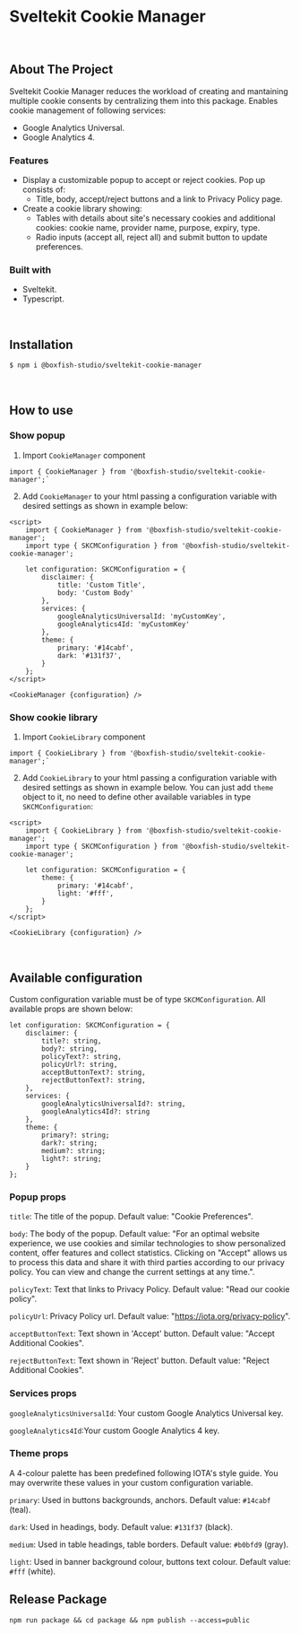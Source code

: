 # Sveltekit Cookie Manager
<br/>

## About The Project

Sveltekit Cookie Manager reduces the workload of creating and mantaining multiple cookie consents by centralizing them into this package. 
Enables cookie management of following services:
- Google Analytics Universal.
- Google Analytics 4.



### Features
- Display a customizable popup to accept or reject cookies. Pop up consists of: 
    - Title, body, accept/reject buttons and a link to Privacy Policy page.
- Create a cookie library showing: 
    - Tables with details about site's necessary cookies and additional cookies: cookie name, provider name, purpose, expiry, type.
    - Radio inputs (accept all, reject all) and submit button to update preferences.

### Built with

- Sveltekit.
- Typescript.

<br/>

## Installation

```
$ npm i @boxfish-studio/sveltekit-cookie-manager
```
<br/>

## How to use

### Show popup

1. Import `CookieManager` component 

```
import { CookieManager } from '@boxfish-studio/sveltekit-cookie-manager';`
```

2. Add `CookieManager` to your html passing a configuration variable with desired settings as shown in example below:


```
<script>
    import { CookieManager } from '@boxfish-studio/sveltekit-cookie-manager';
	import type { SKCMConfiguration } from '@boxfish-studio/sveltekit-cookie-manager';

	let configuration: SKCMConfiguration = {
		disclaimer: {
			title: 'Custom Title',
			body: 'Custom Body'
		},
		services: {
			googleAnalyticsUniversalId: 'myCustomKey',
			googleAnalytics4Id: 'myCustomKey'
		},
		theme: {
			primary: '#14cabf',
			dark: '#131f37',
		}
	};
</script>

<CookieManager {configuration} />
``` 



### Show cookie library

1. Import `CookieLibrary` component 
```
import { CookieLibrary } from '@boxfish-studio/sveltekit-cookie-manager';`
```
2. Add `CookieLibrary` to your html passing a configuration variable with desired settings as shown in example below. You can just add `theme` object to it, no need to define other available variables in type `SKCMConfiguration`:


```
<script>
	import { CookieLibrary } from '@boxfish-studio/sveltekit-cookie-manager';
	import type { SKCMConfiguration } from '@boxfish-studio/sveltekit-cookie-manager';

	let configuration: SKCMConfiguration = {
		theme: {
			primary: '#14cabf',
			light: '#fff',
		}
	};
</script>

<CookieLibrary {configuration} />
``` 
<br/>


## Available configuration
Custom configuration variable must be of type `SKCMConfiguration`. All available props are shown below:

```
let configuration: SKCMConfiguration = {
	disclaimer: {
		title?: string,
		body?: string,
		policyText?: string,
		policyUrl?: string,
		acceptButtonText?: string,
		rejectButtonText?: string,
	},
	services: {
		googleAnalyticsUniversalId?: string,
		googleAnalytics4Id?: string
	},
	theme: {
		primary?: string;
		dark?: string;
		medium?: string;
		light?: string;
	}
};
``` 

### Popup props

`title`: The title of the popup. Default value: "Cookie Preferences".

`body`: The body of the popup. Default value: "For an optimal website experience, we use cookies and similar technologies to show personalized content, offer features and collect statistics. Clicking on "Accept" allows us to process this data and share it with third parties according to our privacy policy. You can view and change the current settings at any time.".

`policyText`: Text that links to Privacy Policy. Default value: "Read our cookie policy".

`policyUrl`: Privacy Policy url. Default value: "https://iota.org/privacy-policy".

`acceptButtonText`: Text shown in 'Accept' button. Default value: "Accept Additional Cookies".

`rejectButtonText`: Text shown in 'Reject' button. Default value: "Reject Additional Cookies".


### Services props

`googleAnalyticsUniversalId`: Your custom Google Analytics Universal key.

`googleAnalytics4Id`:Your custom Google Analytics 4 key.


### Theme props
A 4-colour palette has been predefined following IOTA's style guide. You may overwrite these values in your custom configuration variable.

`primary`: Used in buttons backgrounds, anchors. Default value: `#14cabf` (teal).

`dark`: Used in headings, body. Default value: `#131f37` (black).

`medium`: Used in table headings, table borders. Default value: `#b0bfd9` (gray).

`light`: Used in banner background colour, buttons text colour. Default value: `#fff` (white).


## Release Package

`npm run package && cd package && npm publish --access=public`
